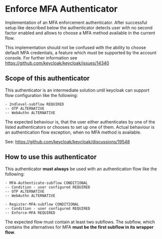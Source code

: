 # Enforce MFA Authenticator

Implementation of an MFA enforcement authenticator. After successful setup like described below the authenticator detects
user with no second factor enabled and allows to choose a MFA method available in the current flow.

This implementation should not be confused with the ability to choose default MFA credentials, a feature which must be
supported by the account console. For further information see https://github.com/keycloak/keycloak/issues/14340

## Scope of this authenticator

This authenticator is an intermediate solution until keycloak can support flow configuration like the following:

```
- 2ndlevel-subflow REQUIRED
-- OTP ALTERNATIVE
-- WebAuthn ALTERNATIVE
```

The expected behaviour is, that the user either authenticates by one of the listed authenticators or chooses to set up
one of them.
Actual behaviour is an authentication flow exception, when no MFA method is available.

See: https://github.com/keycloak/keycloak/discussions/19548

## How to use this authenticator

This authenticator **must always** be used with an authentication flow like the following:

```
- MFA-Authenticate-subflow CONDITIONAL
-- Condition - user configured REQUIRED
-- OTP ALTERNATIVE
-- WebAuthn ALTERNATIVE

- Register-MFA-subflow CONDITIONAL
-- Condition - user configured REQUIRED
-- Enforce-MFA REQUIRED
```

The expected flow must contain at least two subflows. The subflow, which contains the alternatives for MFA
**must be the first subflow in its wrapper flow**.
